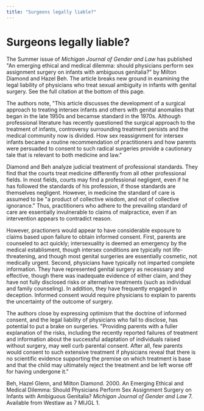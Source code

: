 ```yaml
---
title: "Surgeons legally liable?"
---
```


# Surgeons legally liable?

The Summer issue of _Michigan Journal of Gender and Law_ has published "An emerging ethical and medical dilemma: should physicians perform sex assignment surgery on infants with ambiguous genitalia?" by Milton Diamond and Hazel Beh. The article breaks new ground in examining the legal liability of physicians who treat sexual ambiguity in infants with genital surgery. See the full citation at the bottom of this page.  
  
The authors note, "This article discusses the development of a surgical approach to treating intersex infants and others with genital anomalies that began in the late 1950s and becamse standard in the 1970s. Although professional literature has recently questioned the surgical approach to the treatment of infants, controversy surrounding treatment persists and the medical community now is divided. How sex reassignment for intersex infants became a routine recommendation of practitioners and how parents were persuaded to consent to such radical surgeries provide a cautionary tale that is relevant to both medicine and law."  
  
Diamond and Beh analyze judicial treatment of professional standards. They find that the courts treat medicine differently from all other professional fields. In most fields, courts may find a professional negligent, even if he has followed the standards of his profession, if those standards are themselves negligent. However, in medicine the standard of care is assumed to be "a product of collective wisdom, and not of collective ignorance." Thus, practitioners who adhere to the prevailing standard of care are essentially invulnerable to claims of malpractice, even if an intervention appears to contradict reason.  
  
However, practioners would appear to have considerable exposure to claims based upon failure to obtain informed consent. First, parents are counseled to act quickly; intersexuality is deemed an emergency by the medical establisment, though intersex conditions are typically not life-threatening, and though most genital surgeries are essentially cosmetic, not medically urgent. Second, physicians have typically not imparted complete information. They have represented genital surgery as necesssary and effective, though there was inadequate evidence of either claim, and they have not fully disclosed risks or alternative treatments (such as individual and family counseling). In addition, they have frequently engaged in deception. Informed consent would require physicians to explain to parents the uncertainty of the outcome of surgery.  
  
The authors close by expressing optimism that the doctrine of informed consent, and the legal liability of physicians who fail to disclose, has potential to put a brake on surgeries. "Providing parents with a fuller explanation of the risks, including the recently reported failures of treatment and information about the successful adaptation of individuals raised without surgery, may well curb parental consent. After all, few parents would consent to such extensive treatment if physicians reveal that there is no scientific evidence supporting the premise on which treatment is base and that the child may ultimately reject the treatment and be left worse off for having undergone it."  
  
Beh, Hazel Glenn, and Milton Diamond. 2000. An Emerging Ethical and Medical Dilemma: Should Physicians Perform Sex Assignment Surgery on Infants with Ambiguous Genitalia? _Michigan Journal of Gender and Law_ 7. Available from Westlaw as 7 MIJGL 1.